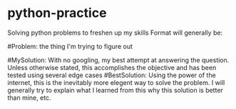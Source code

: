 # python-practice
Solving python problems to freshen up my skills
Format will generally be:

#Problem:
  the thing I'm trying to figure out

#MySolution:
  With no googling, my best attempt at answering the question. Unless otherwise stated, this accomplishes the objective and has been tested using several edge cases
    <Here be code>
#BestSolution:
  Using the power of the internet, this is the inevitably more elegent way to solve the problem. I will generally try to explain what I learned from this
  why this solution is better than mine, etc.
    <Here be code>
